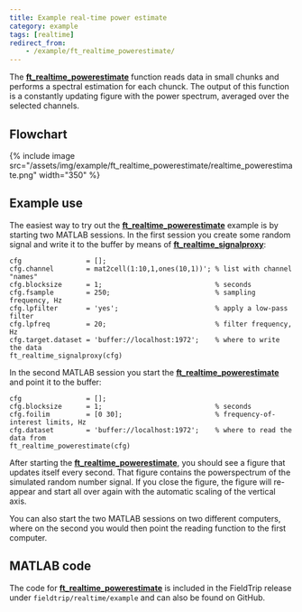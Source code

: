 ```yaml
---
title: Example real-time power estimate
category: example
tags: [realtime]
redirect_from:
    - /example/ft_realtime_powerestimate/
---
```


The **[ft_realtime_powerestimate](/reference/realtime/example/ft_realtime_powerestimate)** function reads data in small chunks and performs a spectral estimation for each chunck. The output of this function is a constantly updating figure with the power spectrum, averaged over the selected channels.

## Flowchart

{% include image src="/assets/img/example/ft_realtime_powerestimate/realtime_powerestimate.png" width="350" %}

## Example use

The easiest way to try out the **[ft_realtime_powerestimate](/reference/realtime/example/ft_realtime_powerestimate)** example is by starting two MATLAB sessions. In the first session you create some random signal and write it to the buffer by means of **[ft_realtime_signalproxy](/reference/realtime/example/ft_realtime_signalproxy)**:

    cfg                = [];
    cfg.channel        = mat2cell(1:10,1,ones(10,1))'; % list with channel "names"
    cfg.blocksize      = 1;                            % seconds
    cfg.fsample        = 250;                          % sampling frequency, Hz
    cfg.lpfilter       = 'yes';                        % apply a low-pass filter
    cfg.lpfreq         = 20;                           % filter frequency, Hz
    cfg.target.dataset = 'buffer://localhost:1972';    % where to write the data
    ft_realtime_signalproxy(cfg)

In the second MATLAB session you start the **[ft_realtime_powerestimate](/reference/realtime/example/ft_realtime_powerestimate)** and point it to the buffer:

    cfg                = [];
    cfg.blocksize      = 1;                            % seconds
    cfg.foilim         = [0 30];                       % frequency-of-interest limits, Hz
    cfg.dataset        = 'buffer://localhost:1972';    % where to read the data from
    ft_realtime_powerestimate(cfg)

After starting the **[ft_realtime_powerestimate](/reference/realtime/example/ft_realtime_powerestimate)**, you should see a figure that updates itself every second. That figure contains the powerspectrum of the simulated random number signal. If you close the figure, the figure will re-appear and start all over again with the automatic scaling of the vertical axis.

You can also start the two MATLAB sessions on two different computers, where on the second you would then point the reading function to the first computer.

## MATLAB code

The code for **[ft_realtime_powerestimate](/reference/realtime/example/ft_realtime_powerestimate)** is included in the FieldTrip release under `fieldtrip/realtime/example` and can also be found on GitHub.
